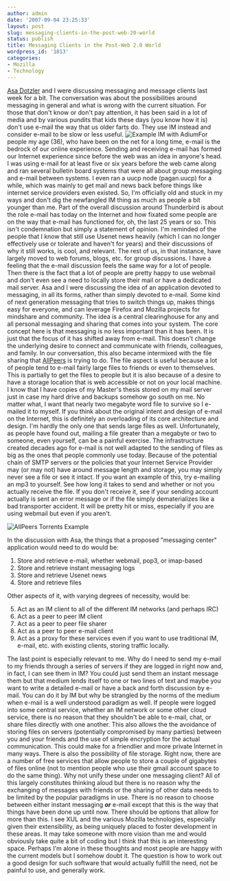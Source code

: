 ```yaml
---
author: admin
date: '2007-09-04 23:25:33'
layout: post
slug: messaging-clients-in-the-post-web-20-world
status: publish
title: Messaging Clients in the Post-Web 2.0 World
wordpress_id: '1813'
categories:
- Mozilla
- Technology
---
```


[Asa Dotzler](http://weblogs.mozillazine.org/asa/) and I were discussing
messaging and message clients last week for a bit. The conversation was
about the possibilities around messaging in general and what is wrong
with the current situation. For those that don't know or don't pay
attention, it has been said in a lot of media and by various pundits
that kids these days (you know how it is) don't use e-mail the way that
us older farts do. They use IM instead and consider e-mail to be slow or
less useful. ![Example IM with
Adium](http://www.arcanology.com/images/im-example.png "Example IM with Adium")For
people my age (36), who have been on the net for a long time, e-mail is
the bedrock of our online experience. Sending and receiving e-mail has
formed our Internet experience since before the web was an idea in
anyone's head. I was using e-mail for at least five or six years before
the web came along and ran several bulletin board systems that were all
about group messaging and e-mail between systems. I even ran a uucp node
(pagan.uucp) for a while, which was mainly to get mail and news back
before things like internet service providers even existed. So, I'm
officially old and stuck in my ways and don't dig the newfangled IM
thing as much as people a bit younger than me. Part of the overall
discussion around Thunderbird is about the role e-mail has today on the
Internet and how fixated some people are on the way that e-mail has
functioned for, oh, the last 25 years or so. This isn't condemnation but
simply a statement of opinion. I'm reminded of the people that I know
that still use Usenet news heavily (which I can no longer effectively
use or tolerate and haven't for years) and their discussions of why it
still works, is cool, and relevant. The rest of us, in that instance,
have largely moved to web forums, blogs, etc. for group discussions. I
have a feeling that the e-mail discussion feels the same way for a lot
of people. Then there is the fact that a lot of people are pretty happy
to use webmail and don't even see a need to locally store their mail or
have a dedicated mail server. Asa and I were discussing the idea of an
application devoted to messaging, in all its forms, rather than simply
devoted to e-mail. Some kind of next generation messaging that tries to
switch things up, makes things easy for everyone, and can leverage
Firefox and Mozilla projects for mindshare and community. The idea is a
central clearinghouse for any and all personal messaging and sharing
that comes into your system. The core concept here is that messaging is
no less important than it has been. It is just that the focus of it has
shifted away from e-mail. This doesn't change the underlying desire to
connect and communicate with friends, colleagues, and family. In our
conversation, this also became intermixed with the file sharing that
[AllPeers](http://www.allpeers.com/) is trying to do. The file aspect is
useful because a lot of people tend to e-mail fairly large files to
friends or even to themselves. This is partially to get the files to
people but it is also because of a desire to have a storage location
that is web accessible or not on your local machine. I know that I have
copies of my Master's thesis stored on my mail server just in case my
hard drive and backups somehow go south on me. No matter what, I want
that nearly two megabyte word file to survive so I e-mailed it to
myself. If you think about the original intent and design of e-mail on
the Internet, this is definitely an overloading of its core architecture
and design. I'm hardly the only one that sends large files as well.
Unfortunately, as people have found out, mailing a file greater than a
megabyte or two to someone, even yourself, can be a painful exercise.
The infrastructure created decades ago for e-mail is not well adapted to
the sending of files as big as the ones that people commonly use today.
Because of the potential chain of SMTP servers or the policies that your
Internet Service Provider may (or may not) have around message length
and storage, you may simply never see a file or see it intact. If you
want an example of this, try e-mailing an mp3 to yourself. See how long
it takes to send and whether or not you actually receive the file. If
you don't receive it, see if your sending account actually is sent an
error message or if the file simply dematerializes like a bad
transporter accident. It will be pretty hit or miss, especially if you
are using webmail but even if you aren't.

![AllPeers Torrents
Example](http://www.arcanology.com/images/allpeers-example.png "AllPeers Torrents Example")

In the discussion with Asa, the things that a proposed "messaging
center" application would need to do would be:

1.  Store and retrieve e-mail, whether webmail, pop3, or imap-based
2.  Store and retrieve instant messaging logs
3.  Store and retrieve Usenet news
4.  Store and retrieve files

Other aspects of it, with varying degrees of necessity, would be:

5.  Act as an IM client to all of the different IM networks (and perhaps
    IRC)
6.  Act as a peer to peer IM client
7.  Act as a peer to peer file sharer
8.  Act as a peer to peer e-mail client
9.  Act as a proxy for these services even if you want to use
    traditional IM, e-mail, etc. with existing clients, storing traffic
    locally.

The last point is especially relevant to me. Why do I need to send my
e-mail to my friends through a series of servers if they are logged in
right now and, in fact, I can see them in IM? You could just send them
an instant message them but that medium lends itself to one or two lines
of text and maybe you want to write a detailed e-mail or have a back and
forth discussion by e-mail. You can do it by IM but why be strangled by
the norms of the medium when e-mail is a well understood paradigm as
well. If people were logged into some central service, whether an IM
network or some other cloud service, there is no reason that they
shouldn't be able to e-mail, chat, or share files directly with one
another. This also allows the the avoidance of storing files on servers
(potentially compromised by many parties) between you and your friends
and the use of simple encryption for the actual communication. This
could make for a friendlier and more private Internet in many ways.
There is also the possibility of file storage. Right now, there are a
number of free services that allow people to store a couple of gigabytes
of files online (not to mention people who use their gmail account space
to do the same thing). Why not unify these under one messaging client?
All of this largely constitutes thinking aloud but there is no reason
why the exchanging of messages with friends or the sharing of other data
needs to be limited by the popular paradigms in use. There is no reason
to choose between either instant messaging ***or*** e-mail except that
this is the way that things have been done up until now. There should be
options that allow for more than this. I see XUL and the various Mozilla
technologies, especially given their extensibility, as being uniquely
placed to foster development in these areas. It may take someone with
more vision than me and would obviously take quite a bit of coding but I
think that this is an interesting space. Perhaps I'm alone in these
thoughts and most people are happy with the current models but I somehow
doubt it. The question is how to work out a good design for such
software that would actually fulfill the need, not be painful to use,
and generally work.
